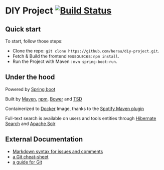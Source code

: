 # DIY Project  [![Build Status](https://travis-ci.org/herau/diy-project.svg)](https://travis-ci.org/herau/diy-project)

## Quick start

To start, follow those steps:

* Clone the repo: `git clone https://github.com/herau/diy-project.git`.
* Fetch & Build the frontend ressources: `npm install`.
* Run the Project with Maven : `mvn spring-boot:run`.

## Under the hood

Powered by [Spring boot](http://docs.spring.io/spring-boot/docs/current-SNAPSHOT/reference/htmlsingle/)

Built by [Maven](https://maven.apache.org/guides/introduction/introduction-to-the-lifecycle.html),  [npm](https://www.npmjs.com), [Bower](http://bower.io/) and [TSD](https://github.com/DefinitelyTyped/tsd)

Containerized to [Docker](https://www.docker.com/) Image, thanks to the [Spotify Maven plugin](https://github.com/spotify/docker-maven-plugin)

Full-text search is available on users and tools entities through [Hibernate Search](http://hibernate.org/search/) and [Apache Solr](http://lucene.apache.org/solr/)

## External Documentation

* [Markdown syntax for issues and comments](https://guides.github.com/features/mastering-markdown/)
* [a Git cheat-sheet](https://training.github.com/kit/downloads/fr/github-git-cheat-sheet.pdf)
* [a guide for Git](http://rogerdudler.github.io/git-guide/)
